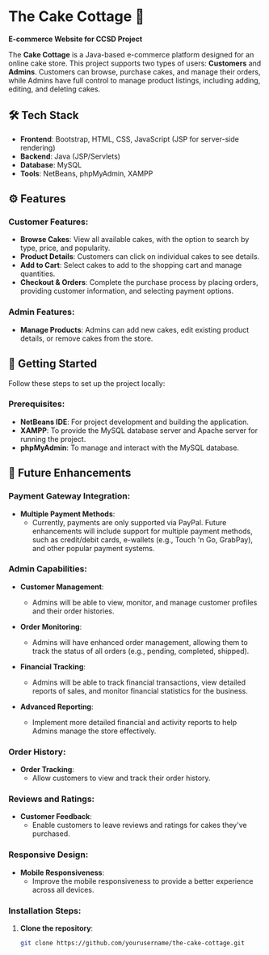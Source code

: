 # **The Cake Cottage** 🍰

**E-commerce Website for CCSD Project**

The **Cake Cottage** is a Java-based e-commerce platform designed for an online cake store. This project supports two types of users: **Customers** and **Admins**. Customers can browse, purchase cakes, and manage their orders, while Admins have full control to manage product listings, including adding, editing, and deleting cakes.

## 🛠 **Tech Stack**

- **Frontend**: Bootstrap, HTML, CSS, JavaScript (JSP for server-side rendering)
- **Backend**: Java (JSP/Servlets)
- **Database**: MySQL
- **Tools**: NetBeans, phpMyAdmin, XAMPP

## ⚙️ **Features**

### Customer Features:
- **Browse Cakes**: View all available cakes, with the option to search by type, price, and popularity.
- **Product Details**: Customers can click on individual cakes to see details.
- **Add to Cart**: Select cakes to add to the shopping cart and manage quantities.
- **Checkout & Orders**: Complete the purchase process by placing orders, providing customer information, and selecting payment options.

### Admin Features:
- **Manage Products**: Admins can add new cakes, edit existing product details, or remove cakes from the store.

## 🚀 **Getting Started**

Follow these steps to set up the project locally:

### Prerequisites:
- **NetBeans IDE**: For project development and building the application.
- **XAMPP**: To provide the MySQL database server and Apache server for running the project.
- **phpMyAdmin**: To manage and interact with the MySQL database.

## 📝 **Future Enhancements**

### Payment Gateway Integration:
- **Multiple Payment Methods**: 
  - Currently, payments are only supported via PayPal. Future enhancements will include support for multiple payment methods, such as credit/debit cards, e-wallets (e.g., Touch 'n Go, GrabPay), and other popular payment systems.

### Admin Capabilities:
- **Customer Management**: 
  - Admins will be able to view, monitor, and manage customer profiles and their order histories.
  
- **Order Monitoring**: 
  - Admins will have enhanced order management, allowing them to track the status of all orders (e.g., pending, completed, shipped).
  
- **Financial Tracking**: 
  - Admins will be able to track financial transactions, view detailed reports of sales, and monitor financial statistics for the business.
  
- **Advanced Reporting**: 
  - Implement more detailed financial and activity reports to help Admins manage the store effectively.

### Order History:
- **Order Tracking**: 
  - Allow customers to view and track their order history.

### Reviews and Ratings:
- **Customer Feedback**: 
  - Enable customers to leave reviews and ratings for cakes they've purchased.

### Responsive Design:
- **Mobile Responsiveness**: 
  - Improve the mobile responsiveness to provide a better experience across all devices.


### Installation Steps:

1. **Clone the repository**:
   ```bash
   git clone https://github.com/yourusername/the-cake-cottage.git
